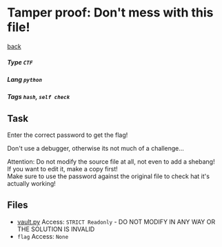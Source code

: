 # Tamper proof: Don't mess with this file!
[back](..)
##### Type `CTF`
##### Lang `python`
##### Tags `hash`, `self check`

## Task
Enter the correct password to get the flag!

Don't use a debugger, otherwise its not much of a challenge...

Attention: Do not modify the source file at all, not even to add a shebang!<br>
If you want to edit it, make a copy first! <br>
Make sure to use the password against the original file to check hat it's actually working!

## Files
- [vault.py](vault.py) Access: `STRICT Readonly` - DO NOT MODIFY IN ANY WAY OR THE SOLUTION IS INVALID
- `flag` Access: `None`
